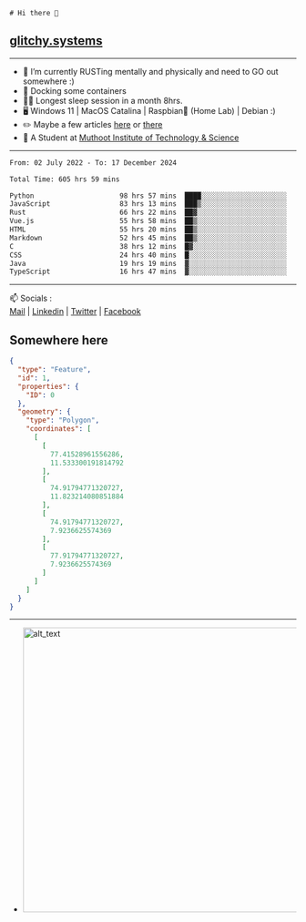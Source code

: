 ```
# Hi there 👋
```
## [glitchy.systems](https://glitchy.systems)
---

- 🌱 I’m currently RUSTing mentally and physically and need to GO out somewhere :)
- 🐋 Docking some containers
- 😶‍🌫️ Longest sleep session in a month 8hrs.
- 🖥️ Windows 11 | MacOS Catalina | Raspbian🥧 (Home Lab) | Debian :)
- ✏️ Maybe a few articles [here](https://medium.com/@advaithnarayanan8) or [there](https://medium.com/@advaithnarayanan8)
- 📑 A Student at [Muthoot Institute of Technology & Science](https://mgmits.ac.in/)



---

<!--START_SECTION:waka-->

```txt
From: 02 July 2022 - To: 17 December 2024

Total Time: 605 hrs 59 mins

Python                     98 hrs 57 mins  ████░░░░░░░░░░░░░░░░░░░░░   16.33 %
JavaScript                 83 hrs 13 mins  ███▒░░░░░░░░░░░░░░░░░░░░░   13.73 %
Rust                       66 hrs 22 mins  ██▓░░░░░░░░░░░░░░░░░░░░░░   10.95 %
Vue.js                     55 hrs 58 mins  ██▒░░░░░░░░░░░░░░░░░░░░░░   09.24 %
HTML                       55 hrs 20 mins  ██▒░░░░░░░░░░░░░░░░░░░░░░   09.13 %
Markdown                   52 hrs 45 mins  ██▒░░░░░░░░░░░░░░░░░░░░░░   08.71 %
C                          38 hrs 12 mins  █▓░░░░░░░░░░░░░░░░░░░░░░░   06.30 %
CSS                        24 hrs 40 mins  █░░░░░░░░░░░░░░░░░░░░░░░░   04.07 %
Java                       19 hrs 19 mins  ▓░░░░░░░░░░░░░░░░░░░░░░░░   03.19 %
TypeScript                 16 hrs 47 mins  ▓░░░░░░░░░░░░░░░░░░░░░░░░   02.77 %
```

<!--END_SECTION:waka-->

---

📫 Socials :<br>
[Mail](mailto:advaith@glitchy.systems) | [Linkedin](https://www.linkedin.com/in/advaith-narayanan-a72152214/) | [Twitter](https://twitter.com/advaithnarayan) | [Facebook](https://screenmessage.com/qinq)

## Somewhere here

```geojson
{
  "type": "Feature",
  "id": 1,
  "properties": {
    "ID": 0
  },
  "geometry": {
    "type": "Polygon",
    "coordinates": [
      [
        [
          77.41528961556286,
          11.533300191814792
        ],
        [
          74.91794771320727,
          11.823214080851884
        ],
        [
          74.91794771320727,
          7.9236625574369
        ],
        [
          77.91794771320727,
          7.9236625574369
        ]
      ]
    ]
  }
}
```


--- 
- [<img alt="alt_text" width="500px" src="https://valid.x86.fr/cache/banner/xv24bv-6.png" />](https://valid.x86.fr/xv24bv)


